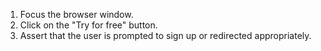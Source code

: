 1. Focus the browser window.
2. Click on the "Try for free" button.
3. Assert that the user is prompted to sign up or redirected appropriately.